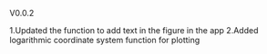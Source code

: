 V0.0.2

1.Updated the function to add text in the figure in the app
2.Added logarithmic coordinate system function for plotting 


